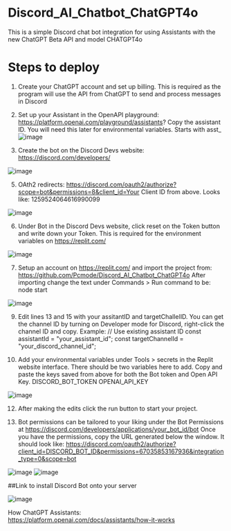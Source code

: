 # Discord_AI_Chatbot_ChatGPT4o
This is a simple Discord chat bot integration for using Assistants with the new ChatGPT Beta API and model CHATGPT4o

# Steps to deploy
1. Create your ChatGPT account and set up billing. This is required as the program will use the API from ChatGPT to send and process messages in Discord

2. Set up your Assistant in the OpenAPI playground: https://platform.openai.com/playground/assistants?
   Copy the assistant ID. You will need this later for environmental variables. Starts with asst_
![image](https://github.com/Pcmode/Discord_AI_Chatbot_ChatGPT4o/assets/25157472/25b5bef1-de00-41ce-8eee-d111dba3c9f7)

4. Create the bot on the Discord Devs website: https://discord.com/developers/

![image](https://github.com/Pcmode/Discord_AI_Chatbot_ChatGPT4o/assets/25157472/e5583b92-ed1d-4525-9861-044def9ab25b)


5. OAth2 redirects: https://discord.com/oauth2/authorize?scope=bot&permissions=8&client_id=Your Client ID from above. Looks like: 1259524064616990099

![image](https://github.com/Pcmode/Discord_AI_Chatbot_ChatGPT4o/assets/25157472/a47737c7-fe01-41cb-b471-0638e4fe4666)


6. Under Bot in the Discord Devs website, click reset on the Token button and write down your Token. This is required for the environment variables on https://replit.com/

![image](https://github.com/Pcmode/Discord_AI_Chatbot_ChatGPT4o/assets/25157472/694f8ff5-c1ff-4200-8cc9-6363ae22a8f8)


7. Setup an account on https://replit.com/ and import the project from: https://github.com/Pcmode/Discord_AI_Chatbot_ChatGPT4o
   After importing change the text under Commands > Run command to be: node start

![image](https://github.com/Pcmode/Discord_AI_Chatbot_ChatGPT4o/assets/25157472/96cc831e-c0f3-4e67-8527-54a1353c8f69)


9. Edit lines 13 and 15 with your assitantID and targetChallelID. You can get the channel ID by turning on Developer mode for Discord, right-click the channel ID and copy.
   Example: // Use existing assistant ID
   const assistantId = "your_assistant_id";
   const targetChannelId = "your_discord_channel_id";

10. Add your environmental variables under Tools > secrets in the Replit website interface.
   There should be two variables here to add. Copy and paste the keys saved from above for both the Bot token and Open API Key.
   DISCORD_BOT_TOKEN
   OPENAI_API_KEY

![image](https://github.com/Pcmode/Discord_AI_Chatbot_ChatGPT4o/assets/25157472/572d36d8-7ecf-457d-95ec-f714ce6008b7)


12. After making the edits click the run button to start your project.

13. Bot permissions can be tailored to your liking under the Bot Permissions at https://discord.com/developers/applications/your_bot_id/bot
    Once you have the permissions, copy the URL generated below the window. It should look like: https://discord.com/oauth2/authorize?client_id=DISCORD_BOT_ID&permissions=67035853167936&integration_type=0&scope=bot

![image](https://github.com/Pcmode/Discord_AI_Chatbot_ChatGPT4o/assets/25157472/b1ec1edc-e06c-4219-a74b-66435d198ce8)
![image](https://github.com/Pcmode/Discord_AI_Chatbot_ChatGPT4o/assets/25157472/e2607c22-7414-4333-8971-46a42936eb5e)

##Link to install Discord Bot onto your server

![image](https://github.com/Pcmode/Discord_AI_Chatbot_ChatGPT4o/assets/25157472/1791fa5f-fe9e-47e7-8b4d-7592b36f9115)

How ChatGPT Assistants: https://platform.openai.com/docs/assistants/how-it-works
 
